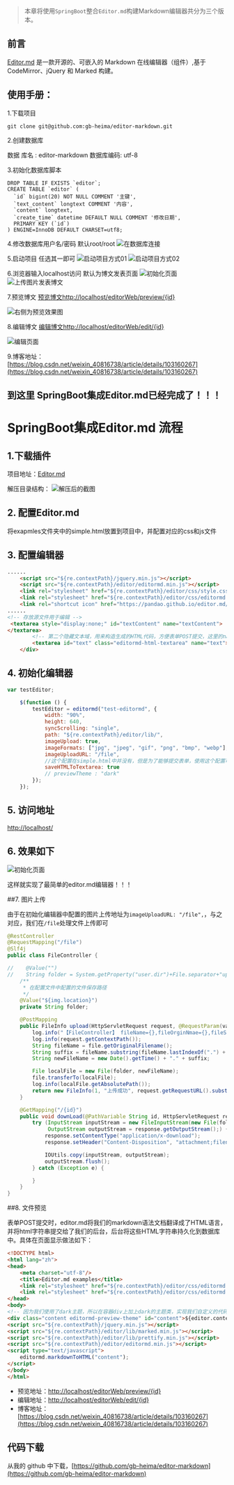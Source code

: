 > 本章将使用`SpringBoot`整合`Editor.md`构建Markdown编辑器共分为三个版本。
## 前言
[Editor.md](https://github.com/pandao/editor.md) 是一款开源的、可嵌入的 Markdown 在线编辑器（组件）,基于 CodeMirror、jQuery 和 Marked 构建。

## 使用手册：
1.下载项目
```$xslt
git clone git@github.com:gb-heima/editor-markdown.git
```
2.创建数据库 

数据 库名 : editor-markdown 
数据库编码: utf-8

3.初始化数据库脚本
```$xslt
DROP TABLE IF EXISTS `editor`;
CREATE TABLE `editor` (
  `id` bigint(20) NOT NULL COMMENT '主键',
  `text_content` longtext COMMENT '内容',
  `content` longtext,
  `create_time` datetime DEFAULT NULL COMMENT '修改日期',
  PRIMARY KEY (`id`)
) ENGINE=InnoDB DEFAULT CHARSET=utf8;
```
4.修改数据库用户名/密码 默认root/root
![在数据库连接](https://img-blog.csdnimg.cn/20191120131045401.png)

5.启动项目 任选其一即可
![启动项目方式01](https://img-blog.csdnimg.cn/20191120131330128.png)
![启动项目方式02](https://img-blog.csdnimg.cn/20191120131506586.png)

6.浏览器输入localhost访问 默认为博文发表页面
![初始化页面](https://img-blog.csdnimg.cn/2019112013213774.png)
![上传图片发表博文](https://img-blog.csdnimg.cn/20191120124842437.png)

7.预览博文
[预览博文http://localhost/editorWeb/preview/{id}](http://localhost/editorWeb/preview/{id})

![右侧为预览效果图](https://img-blog.csdnimg.cn/20191120133343192.png)

8.编辑博文
[编辑博文http://localhost/editorWeb/edit/{id}](http://localhost/editorWeb/edit/{id})

![编辑页面](https://img-blog.csdnimg.cn/20191120133522696.png)

9.博客地址：[https://blog.csdn.net/weixin_40816738/article/details/103160267](https://blog.csdn.net/weixin_40816738/article/details/103160267)

到这里 SpringBoot集成Editor.md已经完成了！！！
----

# SpringBoot集成Editor.md 流程

## 1.下载插件

项目地址：[Editor.md](https://github.com/pandao/editor.md)

解压目录结构：
![解压后的截图](https://img-blog.csdnimg.cn/20191120125125650.png)
## 2. 配置Editor.md

将exapmles文件夹中的simple.html放置到项目中，并配置对应的css和js文件

## 3. 配置编辑器

```html
......
	<script src="${re.contextPath}/jquery.min.js"></script>
    <script src="${re.contextPath}/editor/editormd.min.js"></script>
    <link rel="stylesheet" href="${re.contextPath}/editor/css/style.css"/>
    <link rel="stylesheet" href="${re.contextPath}/editor/css/editormd.css"/>
    <link rel="shortcut icon" href="https://pandao.github.io/editor.md/favicon.ico" type="image/x-icon"/>
......
<!-- 存放源文件用于编辑 -->
 <textarea style="display:none;" id="textContent" name="textContent">
</textarea>
        <!-- 第二个隐藏文本域，用来构造生成的HTML代码，方便表单POST提交，这里的name可以任意取，后台接受时以这个name键为准 -->
        <textarea id="text" class="editormd-html-textarea" name="text"></textarea>
    </div>
```

## 4. 初始化编辑器


```javascript
var testEditor;

    $(function () {
        testEditor = editormd("test-editormd", {
            width: "90%",
            height: 640,
            syncScrolling: "single",
            path: "${re.contextPath}/editor/lib/",
            imageUpload: true,
            imageFormats: ["jpg", "jpeg", "gif", "png", "bmp", "webp"],
            imageUploadURL: "/file",
            //这个配置在simple.html中并没有，但是为了能够提交表单，使用这个配置可以让构造出来的HTML代码直接在第二个隐藏的textarea域中，方便post提交表单。
            saveHTMLToTextarea: true
            // previewTheme : "dark"
        });
    });
```

## 5. 访问地址
[http://localhost/](http://localhost:8080/)

## 6. 效果如下
![初始化页面](https://img-blog.csdnimg.cn/2019112013213774.png)

这样就实现了最简单的editor.md编辑器！！！


##7. 图片上传

由于在初始化编辑器中配置的图片上传地址为`imageUploadURL: "/file",`，与之对应，我们在`/file`处理文件上传即可

```java
@RestController
@RequestMapping("/file")
@Slf4j
public class FileController {

//    @Value("")
//    String folder = System.getProperty("user.dir")+File.separator+"upload"+File.separator;
    /**
     * 在配置文件中配置的文件保存路径
     */
    @Value("${img.location}")
    private String folder;

    @PostMapping
    public FileInfo upload(HttpServletRequest request, @RequestParam(value = "editormd-image-file", required = false) MultipartFile file) throws Exception {
        log.info("【FileController】 fileName={},fileOrginNmae={},fileSize={}", file.getName(), file.getOriginalFilename(), file.getSize());
        log.info(request.getContextPath());
        String fileName = file.getOriginalFilename();
        String suffix = fileName.substring(fileName.lastIndexOf(".") + 1);
        String newFileName = new Date().getTime() + "." + suffix;

        File localFile = new File(folder, newFileName);
        file.transferTo(localFile);
        log.info(localFile.getAbsolutePath());
        return new FileInfo(1, "上传成功", request.getRequestURL().substring(0,request.getRequestURL().lastIndexOf("/"))+"/upload/"+newFileName);
    }

    @GetMapping("/{id}")
    public void downLoad(@PathVariable String id, HttpServletRequest request, HttpServletResponse response) {
        try (InputStream inputStream = new FileInputStream(new File(folder, id + ".txt"));
             OutputStream outputStream = response.getOutputStream();) {
            response.setContentType("application/x-download");
            response.setHeader("Content-Disposition", "attachment;filename=test.txt");

            IOUtils.copy(inputStream, outputStream);
            outputStream.flush();
        } catch (Exception e) {

        }
    }
}

```

##8. 文件预览

表单POST提交时，editor.md将我们的markdown语法文档翻译成了HTML语言，并将html字符串提交给了我们的后台，后台将这些HTML字符串持久化到数据库中。具体在页面显示做法如下：

```html
<!DOCTYPE html>
<html lang="zh">
<head>
    <meta charset="utf-8"/>
    <title>Editor.md examples</title>
    <link rel="stylesheet" href="${re.contextPath}/editor/css/editormd.preview.min.css" />
    <link rel="stylesheet" href="${re.contextPath}/editor/css/editormd.css"/>
</head>
<body>
<!-- 因为我们使用了dark主题，所以在容器div上加上dark的主题类，实现我们自定义的代码样式 -->
<div class="content editormd-preview-theme" id="content">${editor.content!''}</div>
<script src="${re.contextPath}/jquery.min.js"></script>
<script src="${re.contextPath}/editor/lib/marked.min.js"></script>
<script src="${re.contextPath}/editor/lib/prettify.min.js"></script>
<script src="${re.contextPath}/editor/editormd.min.js"></script>
<script type="text/javascript">
    editormd.markdownToHTML("content");
</script>
</body>
</html>
```

- 预览地址：[http://localhost/editorWeb/preview/{id}](http://localhost/editorWeb/preview/{id})
- 编辑地址：[http://localhost/editorWeb/edit/{id}](http://localhost/editorWeb/edit/{id})
- 博客地址：[https://blog.csdn.net/weixin_40816738/article/details/103160267](https://blog.csdn.net/weixin_40816738/article/details/103160267)

## 代码下载 ##
从我的 github 中下载，[https://github.com/gb-heima/editor-markdown](https://github.com/gb-heima/editor-markdown)
